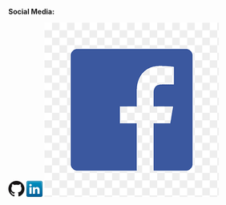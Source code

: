 **Social Media:**

[![GitHub](icons/github.png)](https://github.com/INDR0802)
[![LinkedIn](icons/linkedin.png)](https://www.linkedin.com/in/indrajit-ipe-buet)
[![Facebook](icons/facebook.png)](https://www.facebook.com/indrajit.karmaker1)
